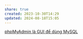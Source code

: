 ```yaml
---
share: true
created: 2023-10-30T14:29
updated: 2024-08-18T15:05
---
```

[phpMyAdmin là GUI để dùng MySQL](../phpMyAdmin%20l%C3%A0%20GUI%20%C4%91%E1%BB%83%20d%C3%B9ng%20MySQL.md) 
